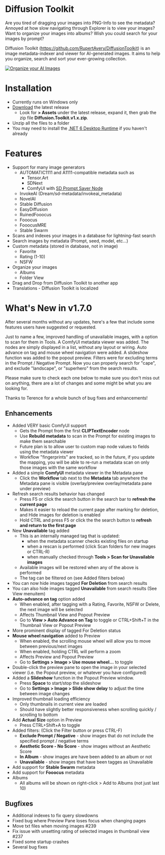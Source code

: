 # Diffusion Toolkit

Are you tired of dragging your images into PNG-Info to see the metadata?  Annoyed at how slow navigating through Explorer is to view your images? Want to organize your images into albums? Wish you could search for your images by prompt? 

Diffusion Toolkit (https://github.com/RupertAvery/DiffusionToolkit) is an image metadata-indexer and viewer for AI-generated images. It aims to help you organize, search and sort your ever-growing collection.

[![Organize your AI Images](https://img.youtube.com/vi/r7J3n1LjojE/hqdefault.jpg)](https://www.youtube.com/watch?v=r7J3n1LjojE&ab_channel=BillMeeks)

# Installation

* Currently runs on Windows only 
* [Download](https://github.com/RupertAvery/DiffusionToolkit/releases/latest
) the latest release 
    * Look for **> Assets** under the latest release, expand it, then grab the zip file **Diffusion.Toolkit.v1.x.zip**.
* Unzip all the files to a folder
* You may need to install the [.NET 6 Desktop Runtime](https://dotnet.microsoft.com/en-us/download/dotnet/6.0) if you haven't already

# Features

* Support for many image generators
   * AUTOMATIC1111 and A1111-compatible metadata such as
      * Tensor.Art
      * SDNext
      * ComfyUI with [SD Prompt Saver Node](https://github.com/receyuki/comfyui-prompt-reader-node)
   * InvokeAI (Dream/sd-metadata/invokeai_metadata)
   * NovelAI
   * Stable Diffusion
   * EasyDiffusion
   * RuinedFooocus
   * Fooocus
   * FooocusMRE
   * Stable Swarm
* Scans and indexes your images in a database for lightning-fast search
* Search images by metadata (Prompt, seed, model, etc...)
* Custom metadata (stored in database, not in image) 
    * Favorite
    * Rating (1-10)
    * NSFW
* Organize your images 
    * Albums
    * Folder View
* Drag and Drop from Diffusion Toolkit to another app
* Translations - Diffusion Toolkit is localized

# What's New in v1.7.0

After several months without any updates, here's a few that include some features users have suggested or requested. 

Just to name a few, improved handling of unavailable images, with a option to scan for them in Tools. A ComfyUI metadata viewer was added. The nodes are simply displayed in a list, without any layout or wiring. Auto advance on tag and mouse wheel navigation were added. A slideshow function was added to the popout preview. Filters were for excluding terms in the Prompt / Negative Prompt. Now you can properly search for "cape", and exclude "landscape", or "superhero" from the search results.

Please make sure to check each one below to make sure you don't miss out on anything, there are a lot of changes and some might be what you are looking for.

Thanks to Terence for a whole bunch of bug fixes and enhancements!

## Enhancements

* Added VERY basic ComfyUI support
  * Gets the Prompt from the first **CLIPTextEncoder** node
  * Use **Rebuild metadata** to scan in the Prompt for existing images to make them searchable
  * Future plan is to allow user to custom map node values to fields using the metadata viewer
  * Workflow "fingerprints" are tracked, so in the future, if you update the mapping, you will be able to re-run a metadata scan on only those images with the same workflow
* Added a simple **ComfyUI** metadata viewer in the Metadata pane
  * Click the **Workflow** tab next to the **Metadata** tab anywhere the Metadata pane is visible (overlay/preview overlay/metadata pane under preview)
* Refresh search results behavior has changed
   * Press F5 or click the search button in the search bar to **refresh the current page**
   * Makes it easier to reload the current page after marking for deletion, and Hide images for deletion is enabled
   * Hold CTRL and press F5 or click the the search button to **refresh and return to the first page**
* New **Unavailable** tag added
   * This is an internally managed tag that is updated:
      * when the metadata scanner checks existing files on startup
      * when a rescan is performed (click Scan folders for new images or CTRL-R)
      * when manually checked through **Tools > Scan for Unavailable images**
   * Available images will be restored when any of the above is performed
   * The tag can be filtered on (see Added filters below)
* You can now hide images tagged **For Deletion** from search results 
* You can also hide images tagged **Unavailable** from search results (See View menuitem)
* **Auto-advance on tag** option added
   * When enabled, after tagging with a Rating, Favorite, NSFW or Delete, the next image will be selected 
   * Affects Thumbnail View and Popout Preview
   * Go to **View > Auto Advance on Tag** to toggle or CTRL+Shift+T in the Thumbnail View or Popout Preview
* More prominent display of tagged For Deletion status
* **Mouse wheel navigation** added to Preview
   * When enabled, the scrolling mouse wheel will allow you to move between previous/next images
   * When enabled, holding CTRL will perform a zoom
   * Affects Preview and Popout Preview
   * Go to **Settings > Image > Use mouse wheel...** to toggle
* Double-click the preview pane to open the image in your selected viewer (i.e. the Popout preview, or whatever you have configured)
* Added a **Slideshow** function in the Popout Preview window. 
   * Press **Space** to start/stop the slideshow
   * Go to **Settings > Image > Slide show delay** to adjust the time between image changes
* Improved thumbnail loading efficiency  
   * Only thumbnails in current view are loaded
   * Should have slightly better responsiveness when scrolling quickly / scrolling to bottom
* Add **Actual Size** option in Preview
   * Press CTRL+Shift+A to toggle
* Added filters: (Click the Filter button or press CTRL-F)    
   * **Exclude Prompt / Negative** - show images that do not include the specified prompt / negative terms 
   * **Aesthetic Score - No Score** - show images without an Aesthetic Score
   * **In Album** - show images are have been added to an album or not
   * **Unavailable** - show images that have been tagges as Unavailable
* Add support for **Stable Swarm** metadata
* Add support for **Fooocus** metadata
* Albums
   * All albums will be shown on right-click > Add to Albums (not just last 10)


## Bugfixes

* Additional indexes to fix query slowdowns
* Fixed bug where Preview Pane loses focus when changing pages
* Move txt files when moving images #239
* Fix issue with unsetting rating of selected images in thumbnail view #237
* Fixed some startup crashes
* Several bug fixes